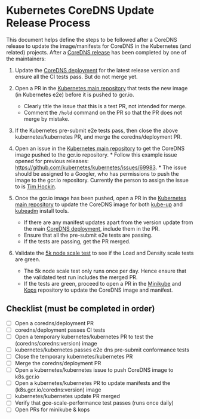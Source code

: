 # Kubernetes CoreDNS Update Release Process

This document helps define the steps to be followed after a CoreDNS release to update the image/manifests for CoreDNS in the Kubernetes (and related) projects.
After a [CoreDNS release](https://github.com/coredns/release) has been completed by one of the maintainers:

1. Update the [CoreDNS deployment](https://github.com/coredns/deployment/blob/master/kubernetes/coredns.yaml.sed) for the latest release version and ensure all the CI tests pass.
But do not merge yet.

2. Open a PR in the [Kubernetes main repository](https://github.com/kubernetes/kubernetes) that tests the new image (in Kubernetes e2e) before it is pushed to gcr.io.
      * Clearly title the issue that this is a test PR, not intended for merge.
      * Comment the `/hold` command on the PR so that the PR does not merge by mistake.

3. If the Kubernetes pre-submit e2e tests pass, then close the above kubernetes/kubernetes PR, and merge the coredns/deployment PR.

4. Open an issue in the [Kubernetes main repository](https://github.com/kubernetes/kubernetes) to get the CoreDNS image pushed to the gcr.io repository.
       * Follow this example issue opened for previous releases: https://github.com/kubernetes/kubernetes/issues/69983.
       * The issue should be assigned to a Googler, who has permissions to push the image to the gcr.io repository.
         Currently the person to assign the issue to is [Tim Hockin](https://github.com/thockin).

5. Once the gcr.io image has been pushed, open a PR in the [Kubernetes main repository](https://github.com/kubernetes/kubernetes) to update the CoreDNS image
for both [kube-up](https://github.com/kubernetes/kubernetes/tree/master/cluster/addons/dns/coredns) and [kubeadm](https://github.com/kubernetes/kubernetes/blob/master/cmd/kubeadm/app/constants/constants.go#L309) install tools.
    * If there are any manifest updates apart from the version update from the main [CoreDNS deployment](https://github.com/coredns/deployment/blob/master/kubernetes/coredns.yaml.sed), include them in the PR.
    * Ensure that all the pre-submit e2e tests are passing.
    * If the tests are passing, get the PR merged.

6. Validate the [5k node scale test](https://k8s-testgrid.appspot.com/sig-scalability-gce#gce-scale-performance) to see if the Load and Density scale tests are green.
    * The 5k node scale test only runs once per day. Hence ensure that the validated test run includes the merged PR.
    * If the tests are green, proceed to open a PR in the [Minikube](https://github.com/kubernetes/minikube) and [Kops](https://github.com/kubernetes/kops) repository to update the CoreDNS image and manifest.

## Checklist (must be completed in order)

- [ ] Open a coredns/deployment PR
- [ ] coredns/deployment passes CI tests
- [ ] Open a temporary kubernetes/kubernetes PR to test the (coredns/coredns:version) image
- [ ] kubernetes/kubernetes passes e2e dns pre-submit conformance tests
- [ ] Close the temporary kubernetes/kubernetes PR
- [ ] Merge the coredns/deployment PR
- [ ] Open a kubernetes/kubernetes issue to push CoreDNS image to k8s.gcr.io
- [ ] Open a kubernetes/kubernetes PR to update manifests and the (k8s.gcr.io/coredns:version) image
- [ ] kubernetes/kubernetes update PR merged
- [ ] Verify that gce-scale-performance test passes (runs once daily)
- [ ] Open PRs for minikube & kops
